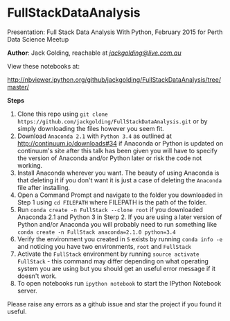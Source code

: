 # FullStackDataAnalysis
Presentation: Full Stack Data Analysis With Python, February 2015 for Perth Data Science Meetup

**Author**: Jack Golding, reachable at *jackgolding@live.com.au*

View these notebooks at:

http://nbviewer.ipython.org/github/jackgolding/FullStackDataAnalysis/tree/master/

**Steps**

1. Clone this repo using `git clone https://github.com/jackgolding/FullStackDataAnalysis.git` or by simply downloading the files however you seem fit.
2. Download `Anaconda 2.1` with `Python 3.4` as outlined at http://continuum.io/downloads#34 if Anaconda or Python is updated on continuum's site after this talk has been given you will have to specify the version of Anaconda and/or Python later or risk the code not working.
3. Install Anaconda wherever you want. The beauty of using Anaconda is that deleting it if you don't want it is just a case of deleting the `Anaconda` file after installing.
4. Open a Command Prompt and navigate to the folder you downloaded in Step 1 using `cd FILEPATH` where FILEPATH is the path of the folder.
5. Run `conda create -n FullStack --clone root` if you downloaded Anaconda 2.1 and Python 3 in Sterp 2. If you are using a later version of Python and/or Anaconda you will probably need to run something like `conda create -n FullStack anaconda=2.1.0 python=3.4`
6. Verify the environment you created in `5` exists by running `conda info -e` and noticing you have two environments, `root` and `FullStack`
7. Activate the `FullStack` environment by running `source activate FullStack` - this command may differ depending on what operating system you are using but you should get an useful error message if it doesn't work.
8. To open notebooks run `ipython notebook` to start the IPython Notebook server. 

Please raise any errors as a github issue and star the project if you found it useful.
